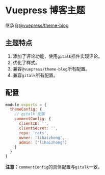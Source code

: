 # Vuepress 博客主题

继承自[@vuepress/theme-blog](https://github.com/ulivz/vuepress-theme-blog)

## 主题特点

1. 添加了评论功能，使用`gitalk`插件实现评论。
2. 优化了样式。
3. 兼容`@vuepress/theme-blog`所有配置。
4. 兼容`gitalk`所有配置。

## 配置

```javascript
module.exports = {
  themeConfig: {
    // gitalk 配置
    commentConfig: {
      clientID: '',
      clientSecret: '',
      repo: 'rats',
      owner: 'lihaizhong',
      admin: ['lihaizhong']
    }
  }
}
```

**注意：**`commentConfig`的具体配置与`gitalk`一致。
